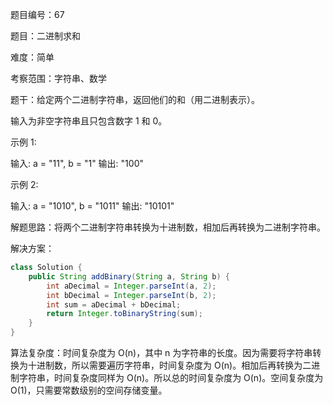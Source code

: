 题目编号：67

题目：二进制求和

难度：简单

考察范围：字符串、数学

题干：给定两个二进制字符串，返回他们的和（用二进制表示）。

输入为非空字符串且只包含数字 1 和 0。

示例 1:

输入: a = "11", b = "1"
输出: "100"

示例 2:

输入: a = "1010", b = "1011"
输出: "10101"

解题思路：将两个二进制字符串转换为十进制数，相加后再转换为二进制字符串。

解决方案：

```java
class Solution {
    public String addBinary(String a, String b) {
        int aDecimal = Integer.parseInt(a, 2);
        int bDecimal = Integer.parseInt(b, 2);
        int sum = aDecimal + bDecimal;
        return Integer.toBinaryString(sum);
    }
}
```

算法复杂度：时间复杂度为 O(n)，其中 n 为字符串的长度。因为需要将字符串转换为十进制数，所以需要遍历字符串，时间复杂度为 O(n)。相加后再转换为二进制字符串，时间复杂度同样为 O(n)。所以总的时间复杂度为 O(n)。空间复杂度为 O(1)，只需要常数级别的空间存储变量。